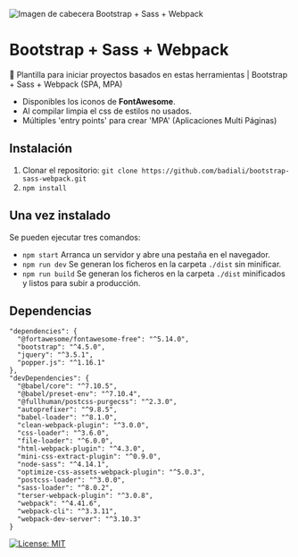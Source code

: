 ![Imagen de cabecera Bootstrap + Sass + Webpack](https://repository-images.githubusercontent.com/241963852/02a9dc00-5955-11ea-9e47-506b9d2fa5bf "Imagen de cabecera Bootstrap + Sass + Webpack")

# Bootstrap + Sass + Webpack
🚀 Plantilla para iniciar proyectos basados en estas herramientas | Bootstrap + Sass + Webpack (SPA, MPA)

- Disponibles los iconos de **FontAwesome**.
- Al compilar limpia el css de estilos no usados.
- Múltiples 'entry points' para crear 'MPA' (Aplicaciones Multi Páginas)

## Instalación

1. Clonar el repositorio: `git clone https://github.com/badiali/bootstrap-sass-webpack.git`
2. `npm install`

## Una vez instalado

Se pueden ejecutar tres comandos:

- `npm start` Arranca un servidor y abre una pestaña en el navegador.
- `npm run dev` Se generan los ficheros en la carpeta `./dist` sin minificar.
- `npm run build` Se generan los ficheros en la carpeta `./dist` minificados y listos para subir a producción.

## Dependencias

```
"dependencies": {
  "@fortawesome/fontawesome-free": "^5.14.0",
  "bootstrap": "^4.5.0",
  "jquery": "^3.5.1",
  "popper.js": "^1.16.1"
},
"devDependencies": {
  "@babel/core": "^7.10.5",
  "@babel/preset-env": "^7.10.4",
  "@fullhuman/postcss-purgecss": "^2.3.0",
  "autoprefixer": "^9.8.5",
  "babel-loader": "^8.1.0",
  "clean-webpack-plugin": "^3.0.0",
  "css-loader": "^3.6.0",
  "file-loader": "^6.0.0",
  "html-webpack-plugin": "^4.3.0",
  "mini-css-extract-plugin": "^0.9.0",
  "node-sass": "^4.14.1",
  "optimize-css-assets-webpack-plugin": "^5.0.3",
  "postcss-loader": "^3.0.0",
  "sass-loader": "^8.0.2",
  "terser-webpack-plugin": "^3.0.8",
  "webpack": "^4.41.6",
  "webpack-cli": "^3.3.11",
  "webpack-dev-server": "^3.10.3"
}
```

[![License: MIT](https://img.shields.io/badge/License-MIT-yellow.svg)](https://opensource.org/licenses/MIT)